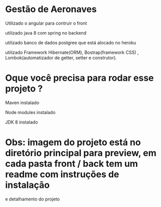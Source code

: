 # Gestão de Aeronaves

Utilizado o angular para contruir o front 

utilizado java 8 com spring no backend 

utilizado banco de dados postgree que está alocado no heroku

utilizado Framework Hibernate(ORM), Bostrap(framework CSS) , Lombok(automatizador de getter, setter e construtor).

# Oque você precisa para rodar esse projeto ?
  
  Maven  instalado
  
  Node modules instalado
  
  JDK 8 instalado
  
  # Obs: imagem do projeto está no diretório principal para preview, em cada pasta front / back tem um readme com instruções de instalação 
  e detalhamento do projeto


  
